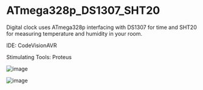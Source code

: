# ATmega328p_DS1307_SHT20

Digital clock uses ATmega328p interfacing with DS1307 for time and SHT20 for measuring temperature and humidity in your room.

IDE: CodeVisionAVR 

Stimulating Tools: Proteus

![image](https://github.com/nhattruong05022003/ATmega328p_DS1307_SHT20/assets/145974955/2f1cd541-c0be-473a-861c-cd37253ccbf2)


![image](https://github.com/nhattruong05022003/ATmega328p_DS1307_SHT20/assets/145974955/be924490-3424-482c-9f2a-c7202194818d)
